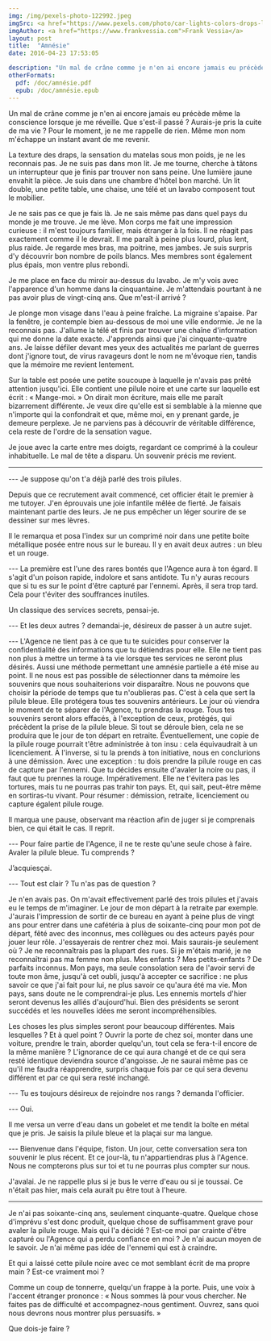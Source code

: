 ```yaml
---
img: /img/pexels-photo-122992.jpeg
imgSrc: <a href="https://www.pexels.com/photo/car-lights-colors-drops-lights-122992/">Pexels</a>
imgAuthor: <a href="https://www.frankvessia.com">Frank Vessia</a>
layout: post
title:  "Amnésie"
date: 2016-04-23 17:53:05

description: "Un mal de crâne comme je n'en ai encore jamais eu précède même la conscience lorsque je me réveille. Que s'est-il passé ? Aurais-je pris la cuite de ma vie ? Pour le moment, je ne me rappelle de rien. Même mon nom m'échappe un instant avant de me revenir."
otherFormats:
  pdf: /doc/amnésie.pdf
  epub: /doc/amnésie.epub
---
```


Un mal de crâne comme je n'en ai encore jamais eu précède même la conscience lorsque je me réveille. Que s'est-il passé ? Aurais-je pris la cuite de ma vie ? Pour le moment, je ne me rappelle de rien. Même mon nom m'échappe un instant avant de me revenir.

La texture des draps, la sensation du matelas sous mon poids, je ne les reconnais pas. Je ne suis pas dans mon lit. Je me tourne, cherche à tâtons un interrupteur que je finis par trouver non sans peine. Une lumière jaune envahit la pièce. Je suis dans une chambre d'hôtel bon marché. Un lit double, une petite table, une chaise, une télé et un lavabo composent tout le mobilier.

Je ne sais pas ce que je fais là. Je ne sais même pas dans quel pays du monde je me trouve. Je me lève. Mon corps me fait une impression curieuse : il m'est toujours familier, mais étranger à la fois. Il ne réagit pas exactement comme il le devrait. Il me paraît à peine plus lourd, plus lent, plus raide. Je regarde mes bras, ma poitrine, mes jambes. Je suis surpris d'y découvrir bon nombre de poils blancs. Mes membres sont également plus épais, mon ventre plus rebondi.

Je me place en face du miroir au-dessus du lavabo. Je m'y vois avec l'apparence d'un homme dans la cinquantaine. Je m'attendais pourtant à ne pas avoir plus de vingt-cinq ans. Que m'est-il arrivé ?

Je plonge mon visage dans l'eau à peine fraîche. La migraine s'apaise. Par la fenêtre, je contemple bien au-dessous de moi une ville endormie. Je ne la reconnais pas. J'allume la télé et finis par trouver une chaîne d'information qui me donne la date exacte. J'apprends ainsi que j'ai cinquante-quatre ans. Je laisse défiler devant mes yeux des actualités me parlant de guerres dont j'ignore tout, de virus ravageurs dont le nom ne m'évoque rien, tandis que la mémoire me revient lentement.

Sur la table est posée une petite soucoupe à laquelle je n'avais pas prêté attention jusqu'ici. Elle contient une pilule noire et une carte sur laquelle est écrit : « Mange-moi. » On dirait mon écriture, mais elle me paraît bizarrement différente. Je veux dire qu'elle est si semblable à la mienne que n'importe qui la confondrait et que, même moi, en y prenant garde, je demeure perplexe. Je ne parviens pas à découvrir de véritable différence, cela reste de l'ordre de la sensation vague.

Je joue avec la carte entre mes doigts, regardant ce comprimé à la couleur inhabituelle. Le mal de tête a disparu. Un souvenir précis me revient.

---

--- Je suppose qu'on t'a déjà parlé des trois pilules.

Depuis que ce recrutement avait commencé, cet officier était le premier à me tutoyer. J'en éprouvais une joie infantile mêlée de fierté. Je faisais maintenant partie des leurs. Je ne pus empêcher un léger sourire de se dessiner sur mes lèvres.

Il le remarqua et posa l'index sur un comprimé noir dans une petite boite métallique posée entre nous sur le bureau. Il y en avait deux autres : un bleu et un rouge.

--- La première est l'une des rares bontés que l'Agence aura à ton égard. Il s'agit d'un poison rapide, indolore et sans antidote. Tu n'y auras recours que si tu es sur le point d'être capturé par l'ennemi. Après, il sera trop tard. Cela pour t'éviter des souffrances inutiles.

Un classique des services secrets, pensai-je.

--- Et les deux autres ? demandai-je, désireux de passer à un autre sujet.

--- L'Agence ne tient pas à ce que tu te suicides pour conserver la confidentialité des informations que tu détiendras pour elle. Elle ne tient pas non plus à mettre un terme à ta vie lorsque tes services ne seront plus désirés. Aussi une méthode permettant une amnésie partielle a été mise au point. Il ne nous est pas possible de sélectionner dans ta mémoire les souvenirs que nous souhaiterions voir disparaître. Nous ne pouvons que choisir la période de temps que tu n'oublieras pas. C'est à cela que sert la pilule bleue. Elle protégera tous tes souvenirs antérieurs. Le jour où viendra le moment de te séparer de l'Agence, tu prendras la rouge. Tous tes souvenirs seront alors effacés, à l'exception de ceux, protégés, qui précèdent la prise de la pilule bleue. Si tout se déroule bien, cela ne se produira que le jour de ton départ en retraite. Éventuellement, une copie de la pilule rouge pourrait t'être administrée à ton insu : cela équivaudrait à un licenciement. À l'inverse, si tu la prends à ton initiative, nous en conclurions à une démission. Avec une exception : tu dois prendre la pilule rouge en cas de capture par l'ennemi. Que tu décides ensuite d'avaler la noire ou pas, il faut que tu prennes la rouge. Impérativement. Elle ne t'évitera pas les tortures, mais tu ne pourras pas trahir ton pays. Et, qui sait, peut-être même en sortiras-tu vivant. Pour résumer : démission, retraite, licenciement ou capture égalent pilule rouge.

Il marqua une pause, observant ma réaction afin de juger si je comprenais bien, ce qui était le cas. Il reprit.

--- Pour faire partie de l'Agence, il ne te reste qu'une seule chose à faire. Avaler la pilule bleue. Tu comprends ?

J’acquiesçai.

--- Tout est clair ? Tu n'as pas de question ?

Je n'en avais pas. On m'avait effectivement parlé des trois pilules et j'avais eu le temps de m'imaginer. Le jour de mon départ à la retraite par exemple. J'aurais l'impression de sortir de ce bureau en ayant à peine plus de vingt ans pour entrer dans une cafétéria à plus de soixante-cinq pour mon pot de départ, fêté avec des inconnus, mes collègues ou des acteurs payés pour jouer leur rôle. J'essayerais de rentrer chez moi. Mais saurais-je seulement où ? Je ne reconnaîtrais pas la plupart des rues. Si je m'étais marié, je ne reconnaîtrai pas ma femme non plus. Mes enfants ? Mes petits-enfants ? De parfaits inconnus. Mon pays, ma seule consolation sera de l'avoir servi de toute mon âme, jusqu'à cet oubli, jusqu'à accepter ce sacrifice : ne plus savoir ce que j'ai fait pour lui, ne plus savoir ce qu'aura été ma vie. Mon pays, sans doute ne le comprendrai-je plus. Les ennemis mortels d'hier seront devenus les alliés d'aujourd'hui. Bien des présidents se seront succédés et les nouvelles idées me seront incompréhensibles.

Les choses les plus simples seront pour beaucoup différentes. Mais lesquelles ? Et à quel point ? Ouvrir la porte de chez soi, monter dans une voiture, prendre le train, aborder quelqu'un, tout cela se fera-t-il encore de la même manière ? L'ignorance de ce qui aura changé et de ce qui sera resté identique deviendra source d'angoisse. Je ne saurai même pas ce qu'il me faudra réapprendre, surpris chaque fois par ce qui sera devenu différent et par ce qui sera resté inchangé.

--- Tu es toujours désireux de rejoindre nos rangs ? demanda l'officier.

--- Oui.

Il me versa un verre d'eau dans un gobelet et me tendit la boîte en métal que je pris. Je saisis la pilule bleue et la plaçai sur ma langue.

--- Bienvenue dans l'équipe, fiston. Un jour, cette conversation sera ton souvenir le plus récent. Et ce jour-là, tu n'appartiendras plus à l'Agence. Nous ne compterons plus sur toi et tu ne pourras plus compter sur nous.

J'avalai. Je ne rappelle plus si je bus le verre d'eau ou si je toussai. Ce n'était pas hier, mais cela aurait pu être tout à l'heure.

---

Je n'ai pas soixante-cinq ans, seulement cinquante-quatre. Quelque chose d'imprévu s'est donc produit, quelque chose de suffisamment grave pour avaler la pilule rouge. Mais qui l'a décidé ? Est-ce moi par crainte d'être capturé ou l'Agence qui a perdu confiance en moi ? Je n'ai aucun moyen de le savoir. Je n'ai même pas idée de l'ennemi qui est à craindre.

Et qui a laissé cette pilule noire avec ce mot semblant écrit de ma propre main ? Est-ce vraiment moi ?

Comme un coup de tonnerre, quelqu'un frappe à la porte. Puis, une voix à l'accent étranger prononce : « Nous sommes là pour vous chercher. Ne faites pas de difficulté et accompagnez-nous gentiment. Ouvrez, sans quoi nous devrons nous montrer plus persuasifs. »

Que dois-je faire ?
